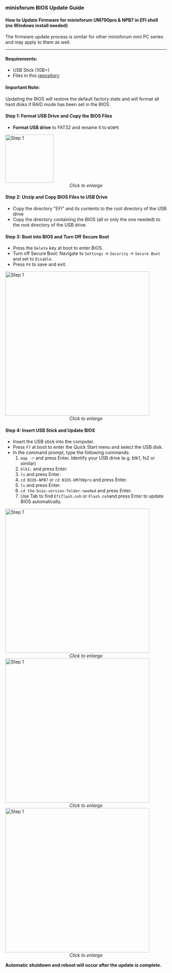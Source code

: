 ### minisforum BIOS Update Guide
#### How to Update Firmware for minisforum UM790pro & NPB7 in EFI shell<br>(no Windows install needed)

The firmware update process is similar for other minisforum mini PC series and may apply to them as well.

---
#### Requirements:
- USB Stick (1GB+)
- Files in this [repository](https://github.com/rezzorix/minisforum-bios-updates)

#### Important Note:
Updating the BIOS will restore the default factory state and will format all hard disks if RAID mode has been set in the BIOS.

#### Step 1: Format USB Drive and Copy the BIOS Files
- **Format USB drive** to FAT32 and rename it to `WINPE`

<a href="https://github.com/rezzorix/minisforum-bios-updates/blob/6335bb8733b1f6b69579be4659932d8c3c8719d4/Readme-Files/step1_format-usb.png" target="_blank">
  <img src="https://github.com/rezzorix/minisforum-bios-updates/blob/6335bb8733b1f6b69579be4659932d8c3c8719d4/Readme-Files/step1_format-usb.png" alt="Step 1" width="150">
</a>
<div style="text-align: center;">
  <em>Click to enlarge</em>
</div>



#### Step 2: Unzip and Copy BIOS Files to USB Drive
- Copy the directory "EFI" and its contents to the root directory of the USB drive
- Copy the directory containing the BIOS (all or only the one needed) to the root directory of the USB drive.

#### Step 3: Boot into BIOS and Turn Off Secure Boot
- Press the `Delete` key at boot to enter BIOS.
- Turn off Secure Boot: Navigate to `Settings` → `Security` → `Secure Boot` and set to `Disable`.
- Press `F4` to save and exit.

<a href="https://github.com/rezzorix/minisforum-bios-updates/blob/6335bb8733b1f6b69579be4659932d8c3c8719d4/Readme-Files/step3_turnoff_secureboot.png" target="_blank">
  <img src="https://github.com/rezzorix/minisforum-bios-updates/blob/6335bb8733b1f6b69579be4659932d8c3c8719d4/Readme-Files/step3_turnoff_secureboot.png" alt="Step 1" width="450">
</a>
<div style="text-align: center;">
  <em>Click to enlarge</em>
</div>

#### Step 4: Insert USB Stick and Update BIOS
- Insert the USB stick into the computer.
- Press `F7` at boot to enter the Quick Start menu and select the USB disk.
- In the command prompt, type the following commands:
  1. `map -r` and press Enter. Identify your USB drive (e.g. blk1, fs2 or similar)
  2. `blk1:` and press Enter.
  3. `ls` and press Enter.
  4. `cd BIOS-NPB7` or `cd BIOS-UM790pro` and press Enter.
  5. `ls` and press Enter.
  6.  `cd the-bios-version-folder-needed` and press Enter.
  7. Use Tab to find `Efiflash.nsh` or `Flash.nsh`and press Enter to update BIOS automatically.

<a href="https://github.com/rezzorix/minisforum-bios-updates/blob/6335bb8733b1f6b69579be4659932d8c3c8719d4/Readme-Files/step4_bootfromusb.png" target="_blank">
  <img src="https://github.com/rezzorix/minisforum-bios-updates/blob/6335bb8733b1f6b69579be4659932d8c3c8719d4/Readme-Files/step4_bootfromusb.png" alt="Step 1" width="450">
</a>
<div style="text-align: center;">
  <em>Click to enlarge</em>
</div>

<a href="https://github.com/rezzorix/minisforum-bios-updates/blob/6335bb8733b1f6b69579be4659932d8c3c8719d4/Readme-Files/step4_efibios1.png" target="_blank">
  <img src="https://github.com/rezzorix/minisforum-bios-updates/blob/6335bb8733b1f6b69579be4659932d8c3c8719d4/Readme-Files/step4_efibios1.png" alt="Step 1" width="450">
</a>
<div style="text-align: center;">
  <em>Click to enlarge</em>
</div>

<a href="https://github.com/rezzorix/minisforum-bios-updates/blob/6335bb8733b1f6b69579be4659932d8c3c8719d4/Readme-Files/step4_efibios2.png" target="_blank">
  <img src="https://github.com/rezzorix/minisforum-bios-updates/blob/6335bb8733b1f6b69579be4659932d8c3c8719d4/Readme-Files/step4_efibios2.png" alt="Step 1" width="450">
</a>
<div style="text-align: center;">
  <em>Click to enlarge</em>
</div>

**Automatic shutdown and reboot will occur after the update is complete.**


